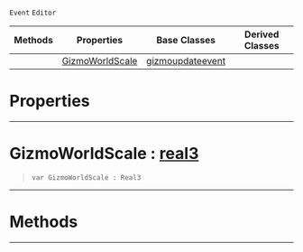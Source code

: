  `Event` `Editor`



|Methods|Properties|Base Classes|Derived Classes|
|---|---|---|---|
| |[ GizmoWorldScale](https://github.com/ZilchEngine/ZilchDocs/blob/master/code_reference/class_reference/scalegizmoupdateevent.markdown#gizmoworldscale-zilch-eng)|[gizmoupdateevent](https://github.com/ZilchEngine/ZilchDocs/blob/master/code_reference/class_reference/gizmoupdateevent.markdown)| |


 #  Properties


---  
 #  GizmoWorldScale : [real3](https://github.com/ZilchEngine/ZilchDocs/blob/master/code_reference/nada_base_types/real3.markdown)

> 
> ``` lang=cpp, name=Nada
> var GizmoWorldScale : Real3


---  
 #  Methods


---  
 

 